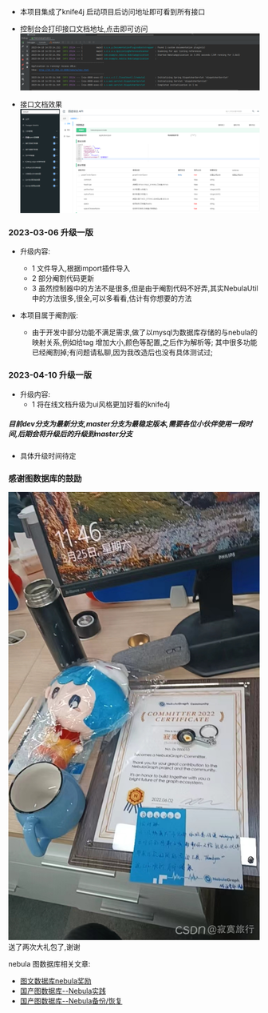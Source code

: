 - 本项目集成了knife4j 启动项目后访问地址即可看到所有接口 

- 控制台会打印接口文档地址,点击即可访问
![img.png](img.png)
- 接口文档效果
![img_1.png](img_1.png)


### 2023-03-06 升级一版
- 升级内容: 
    - 1 文件导入,根据import插件导入
    - 2 部分阉割代码更新
    - 3 虽然控制器中的方法不是很多,但是由于阉割代码不好弄,其实NebulaUtil中的方法很多,很全,可以多看看,估计有你想要的方法


- 本项目属于阉割版: 
  - 由于开发中部分功能不满足需求,做了以mysql为数据库存储的与nebula的映射关系,例如给tag 增加大小,颜色等配置,之后作为解析等;
                  其中很多功能已经阉割掉;有问题请私聊,因为我改造后也没有具体测试过;


### 2023-04-10 升级一版
- 升级内容:
    - 1 将在线文档升级为ui风格更加好看的knife4j

##### 目前dev分支为最新分支,master分支为最稳定版本,需要各位小伙伴使用一段时间,后期会将升级后的升级到master分支
- 具体升级时间待定




### 感谢图数据库的鼓励
![img_2.png](img_2.png)
送了两次大礼包了,谢谢

nebula 图数据库相关文章:

- [图文数据库nebula奖励](https://blog.csdn.net/qq_32419139/article/details/125143297)
- [国产图数据库--Nebula实践](https://blog.csdn.net/qq_32419139/article/details/127203849)
- [国产图数据库--Nebula备份/恢复](https://blog.csdn.net/qq_32419139/article/details/127221752)






